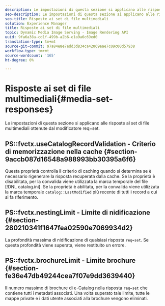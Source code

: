 ```yaml
---
description: Le impostazioni di questa sezione si applicano alle risposte al set di file multimediali ottenute dal modificatore req=set.
seo-description: Le impostazioni di questa sezione si applicano alle risposte al set di file multimediali ottenute dal modificatore req=set.
seo-title: Risposte ai set di file multimediali
solution: Experience Manager
title: Risposte ai set di file multimediali
topic: Dynamic Media Image Serving - Image Rendering API
uuid: 9fa6a38a-cd1f-499b-a2b6-e1a9a6c69ed0
translation-type: tm+mt
source-git-commit: 97a84e8e7edd3d834ca42069eae7c09c00d57938
workflow-type: tm+mt
source-wordcount: '165'
ht-degree: 0%

---
```



# Risposte ai set di file multimediali{#media-set-responses}

Le impostazioni di questa sezione si applicano alle risposte al set di file multimediali ottenute dal modificatore req=set.

## PS::fvctx.useCatalogRecordValidation - Criterio di memorizzazione nella cache {#section-9accb087d16548a988993bb30395a6f6}

Questa proprietà controlla il criterio di caching quando si determina se è necessario rigenerare la risposta recuperata dalla cache. Se la proprietà è disabilitata, per la convalida viene utilizzata la marca temporale del file [!DNL catalog.ini]. Se la proprietà è abilitata, per la convalida viene utilizzata la marca temporale `catalog::LastModified` più recente di tutti i record a cui si fa riferimento.

## PS::fvctx.nestingLimit - Limite di nidificazione {#section-280210341f1647fea02590e7069934d2}

La profondità massima di nidificazione di qualsiasi risposta `req=set`. Se questa profondità viene superata, viene restituito un errore.

## PS::fvctx.brochureLimit - Limite brochure {#section-fe36e47db49244cea7f07e9dd3639440}

Il numero massimo di brochure di e-Catalog nella risposta `req=set` che contiene tutti i metadati associati. Una volta superato tale limite, tutte le mappe private e i dati utente associati alla brochure vengono eliminati.
